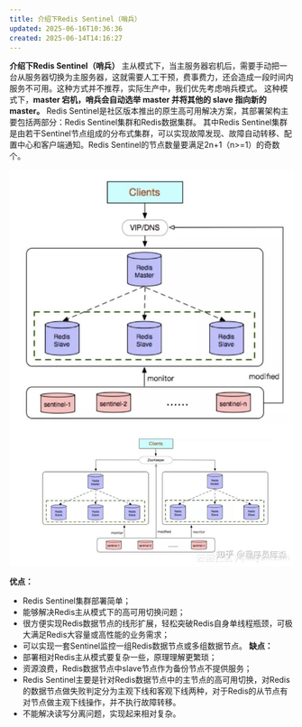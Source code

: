 ```yaml
---
title: 介绍下Redis Sentinel（哨兵）
updated: 2025-06-16T10:36:36
created: 2025-06-14T14:16:27
---
```


**介绍下Redis Sentinel（哨兵）**
主从模式下，当主服务器宕机后，需要手动把一台从服务器切换为主服务器，这就需要人工干预，费事费力，还会造成一段时间内服务不可用。这种方式并不推荐，实际生产中，我们优先考虑哨兵模式。
这种模式下，**master 宕机，哨兵会自动选举 master 并将其他的 slave 指向新的 master。**
Redis Sentinel是社区版本推出的原生高可用解决方案，其部署架构主要包括两部分：Redis Sentinel集群和Redis数据集群。
其中Redis Sentinel集群是由若干Sentinel节点组成的分布式集群，可以实现故障发现、故障自动转移、配置中心和客户端通知。Redis Sentinel的节点数量要满足2n+1（n\>=1）的奇数个。

![image1](../../resources/dd15722a53bf46c7b5c3eedf55b49c89.jpg)

**优点：**
- Redis Sentinel集群部署简单；
- 能够解决Redis主从模式下的高可用切换问题；
- 很方便实现Redis数据节点的线形扩展，轻松突破Redis自身单线程瓶颈，可极大满足Redis大容量或高性能的业务需求；
- 可以实现一套Sentinel监控一组Redis数据节点或多组数据节点。
**缺点：**
- 部署相对Redis主从模式要复杂一些，原理理解更繁琐；
- 资源浪费，Redis数据节点中slave节点作为备份节点不提供服务；
- Redis Sentinel主要是针对Redis数据节点中的主节点的高可用切换，对Redis的数据节点做失败判定分为主观下线和客观下线两种，对于Redis的从节点有对节点做主观下线操作，并不执行故障转移。
- 不能解决读写分离问题，实现起来相对复杂。
